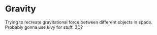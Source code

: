 # Gravity


Trying to recreate gravitational force between different objects in space.
Probably gonna use kivy for stuff. 3D?
